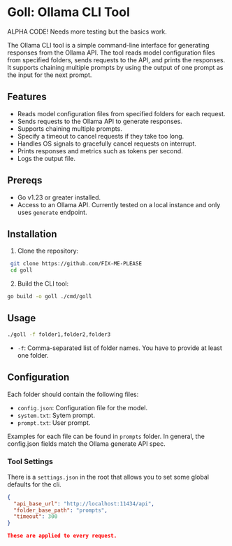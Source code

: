 # Goll: Ollama CLI Tool

ALPHA CODE! Needs more testing but the basics work.

The Ollama CLI tool is a simple command-line interface for generating responses from the Ollama API. The tool reads model configuration files from specified folders, sends requests to the API, and prints the responses. It supports chaining multiple prompts by using the output of one prompt as the input for the next prompt.

## Features

- Reads model configuration files from specified folders for each request.
- Sends requests to the Ollama API to generate responses.
- Supports chaining multiple prompts.
- Specify a timeout to cancel requests if they take too long.
- Handles OS signals to gracefully cancel requests on interrupt.
- Prints responses and metrics such as tokens per second.
- Logs the output file.

## Prereqs

- Go v1.23 or greater installed.
- Access to an Ollama API.  Currently tested on a local instance and only uses `generate` endpoint.

## Installation

1. Clone the repository:
  
  ```sh
   git clone https://github.com/FIX-ME-PLEASE
   cd goll
  ```

2. Build the CLI tool:

  ```sh
  go build -o goll ./cmd/goll
  ```

## Usage

  ```sh
  ./goll -f folder1,folder2,folder3
  ```

- `-f`: Comma-separated list of folder names.  You have to provide at least one folder.

## Configuration

Each folder should contain the following files:

- `config.json`: Configuration file for the model.
- `system.txt`: Sytem prompt.
- `prompt.txt`: User prompt.

Examples for each file can be found in `prompts` folder.  In general, the config.json fields match the Ollama generate API spec.

### Tool Settings

There is a `settings.json` in the root that allows you to set some global defaults for the cli.

```json
{
  "api_base_url": "http://localhost:11434/api",
  "folder_base_path": "prompts",
  "timeout": 300
}

These are applied to every request.

